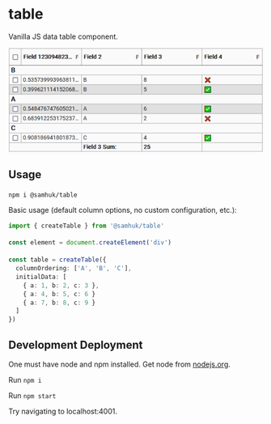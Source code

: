 # table

Vanilla JS data table component.

![sc1](./img/sc1.png)

## Usage

`npm i @samhuk/table`

Basic usage (default column options, no custom configuration, etc.):

```typescript
import { createTable } from '@samhuk/table'

const element = document.createElement('div')

const table = createTable({
  columnOrdering: ['A', 'B', 'C'],
  initialData: [
    { a: 1, b: 2, c: 3 },
    { a: 4, b: 5, c: 6 }
    { a: 7, b: 8, c: 9 }
  ]
})
```

## Development Deployment

One must have node and npm installed. Get node from [nodejs.org](https://nodejs.org/en/download/).

Run `npm i`

Run `npm start`

Try navigating to localhost:4001.
